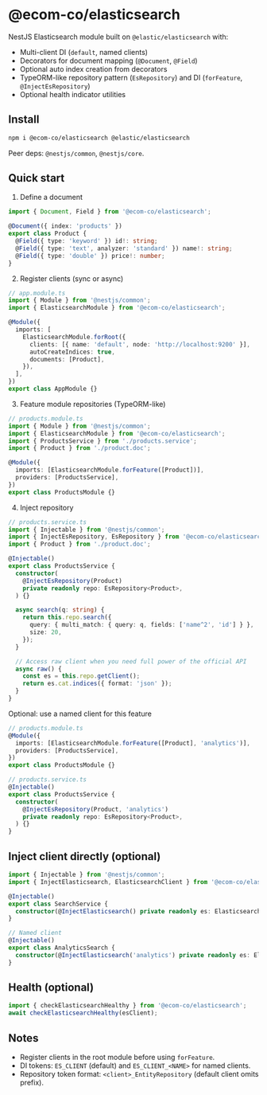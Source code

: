 # @ecom-co/elasticsearch

NestJS Elasticsearch module built on `@elastic/elasticsearch` with:
- Multi-client DI (`default`, named clients)
- Decorators for document mapping (`@Document`, `@Field`)
- Optional auto index creation from decorators
- TypeORM-like repository pattern (`EsRepository`) and DI (`forFeature`, `@InjectEsRepository`)
- Optional health indicator utilities

## Install

```bash
npm i @ecom-co/elasticsearch @elastic/elasticsearch
```

Peer deps: `@nestjs/common`, `@nestjs/core`.

## Quick start

1) Define a document

```ts
import { Document, Field } from '@ecom-co/elasticsearch';

@Document({ index: 'products' })
export class Product {
  @Field({ type: 'keyword' }) id!: string;
  @Field({ type: 'text', analyzer: 'standard' }) name!: string;
  @Field({ type: 'double' }) price!: number;
}
```

2) Register clients (sync or async)

```ts
// app.module.ts
import { Module } from '@nestjs/common';
import { ElasticsearchModule } from '@ecom-co/elasticsearch';

@Module({
  imports: [
    ElasticsearchModule.forRoot({
      clients: [{ name: 'default', node: 'http://localhost:9200' }],
      autoCreateIndices: true,
      documents: [Product],
    }),
  ],
})
export class AppModule {}
```

3) Feature module repositories (TypeORM-like)

```ts
// products.module.ts
import { Module } from '@nestjs/common';
import { ElasticsearchModule } from '@ecom-co/elasticsearch';
import { ProductsService } from './products.service';
import { Product } from './product.doc';

@Module({
  imports: [ElasticsearchModule.forFeature([Product])],
  providers: [ProductsService],
})
export class ProductsModule {}
```

4) Inject repository

```ts
// products.service.ts
import { Injectable } from '@nestjs/common';
import { InjectEsRepository, EsRepository } from '@ecom-co/elasticsearch';
import { Product } from './product.doc';

@Injectable()
export class ProductsService {
  constructor(
    @InjectEsRepository(Product)
    private readonly repo: EsRepository<Product>,
  ) {}

  async search(q: string) {
    return this.repo.search({
      query: { multi_match: { query: q, fields: ['name^2', 'id'] } },
      size: 20,
    });
  }

  // Access raw client when you need full power of the official API
  async raw() {
    const es = this.repo.getClient();
    return es.cat.indices({ format: 'json' });
  }
}
```

Optional: use a named client for this feature

```ts
// products.module.ts
@Module({
  imports: [ElasticsearchModule.forFeature([Product], 'analytics')],
  providers: [ProductsService],
})
export class ProductsModule {}

// products.service.ts
@Injectable()
export class ProductsService {
  constructor(
    @InjectEsRepository(Product, 'analytics')
    private readonly repo: EsRepository<Product>,
  ) {}
}
```

## Inject client directly (optional)

```ts
import { Injectable } from '@nestjs/common';
import { InjectElasticsearch, ElasticsearchClient } from '@ecom-co/elasticsearch';

@Injectable()
export class SearchService {
  constructor(@InjectElasticsearch() private readonly es: ElasticsearchClient) {}
}

// Named client
@Injectable()
export class AnalyticsSearch {
  constructor(@InjectElasticsearch('analytics') private readonly es: ElasticsearchClient) {}
}
```

## Health (optional)

```ts
import { checkElasticsearchHealthy } from '@ecom-co/elasticsearch';
await checkElasticsearchHealthy(esClient);
```

## Notes
- Register clients in the root module before using `forFeature`.
- DI tokens: `ES_CLIENT` (default) and `ES_CLIENT_<NAME>` for named clients.
- Repository token format: `<client>_EntityRepository` (default client omits prefix).

